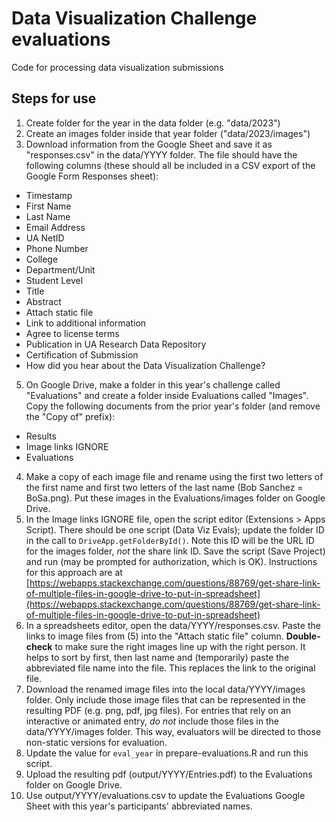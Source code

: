 # Data Visualization Challenge evaluations

Code for processing data visualization submissions

## Steps for use

1. Create folder for the year in the data folder (e.g. "data/2023")
2. Create an images folder inside that year folder ("data/2023/images")
3. Download information from the Google Sheet and save it as "responses.csv" in 
the data/YYYY folder. The file should have the following columns (these should 
all be included in a CSV export of the Google Form Responses sheet):
  + Timestamp
  + First Name
  + Last Name
  + Email Address
  + UA NetID
  + Phone Number
  + College
  + Department/Unit
  + Student Level
  + Title
  + Abstract
  + Attach static file
  + Link to additional information
  + Agree to license terms
  + Publication in UA Research Data Repository
  + Certification of Submission
  + How did you hear about the Data Visualization Challenge?
5. On Google Drive, make a folder in this year's challenge called "Evaluations"
and create a folder inside Evaluations called "Images". Copy the following 
documents from the prior year's folder (and remove the "Copy of" prefix):
  + Results
  + Image links IGNORE
  + Evaluations
4. Make a copy of each image file and rename using the first two letters of the 
first name and first two letters of the last name (Bob Sanchez = BoSa.png). Put 
these images in the Evaluations/images folder on Google Drive.
5. In the Image links IGNORE file, open the script editor (Extensions > Apps
Script). There should be one script (Data Viz Evals); update the folder ID in 
the call to `DriveApp.getFolderById()`. Note this ID will be the URL ID for the
images folder, _not_ the share link ID. Save the script (Save Project) and run 
(may be prompted for authorization, which is OK). Instructions for this approach 
are at [https://webapps.stackexchange.com/questions/88769/get-share-link-of-multiple-files-in-google-drive-to-put-in-spreadsheet](https://webapps.stackexchange.com/questions/88769/get-share-link-of-multiple-files-in-google-drive-to-put-in-spreadsheet)
6. In a spreadsheets editor, open the data/YYYY/responses.csv. Paste the links 
to image files from (5) into the "Attach static file" column. **Double-check** 
to make sure the right images line up with the right person. It helps to sort 
by first, then last name and (temporarily) paste the abbreviated file name into
the file. This replaces the link to the original file.
7. Download the renamed image files into the local data/YYYY/images folder. 
Only include those image files that can be represented in the resulting PDF 
(e.g. png, pdf, jpg files). For entries that rely on an interactive or animated 
entry, _do not_ include those files in the data/YYYY/images folder. This way, 
evaluators will be directed to those non-static versions for evaluation.
8. Update the value for `eval_year` in prepare-evaluations.R and run this 
script.
9. Upload the resulting pdf (output/YYYY/Entries.pdf) to the Evaluations folder 
on Google Drive.
10. Use output/YYYY/evaluations.csv to update the Evaluations Google Sheet with
this year's participants' abbreviated names.
